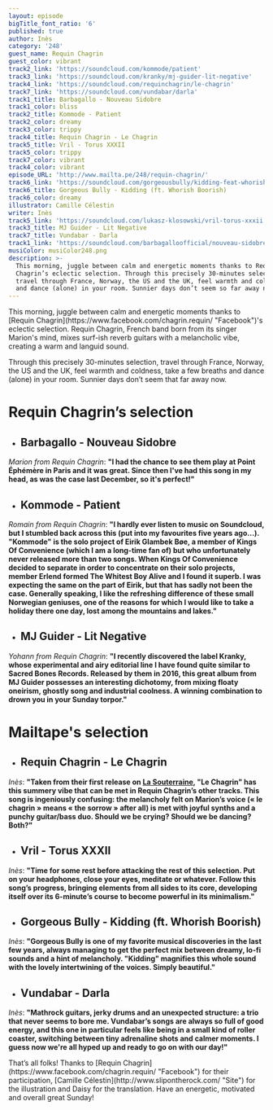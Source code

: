```yaml
---
layout: episode
bigTitle_font_ratio: '6'
published: true
author: Inès
category: '248'
guest_name: Requin Chagrin
guest_color: vibrant
track2_link: 'https://soundcloud.com/kommode/patient'
track3_link: 'https://soundcloud.com/kranky/mj-guider-lit-negative'
track4_link: 'https://soundcloud.com/requinchagrin/le-chagrin'
track7_link: 'https://soundcloud.com/vundabar/darla'
track1_title: Barbagallo - Nouveau Sidobre
track1_color: bliss
track2_title: Kommode - Patient
track2_color: dreamy
track3_color: trippy
track4_title: Requin Chagrin - Le Chagrin
track5_title: Vril - Torus XXXII
track5_color: trippy
track7_color: vibrant
track4_color: vibrant
episode_URL: 'http://www.mailta.pe/248/requin-chagrin/'
track6_link: 'https://soundcloud.com/gorgeousbully/kidding-feat-whorish-boorish'
track6_title: Gorgeous Bully - Kidding (ft. Whorish Boorish)
track6_color: dreamy
illustrator: Camille Célestin
writer: Inès
track5_link: 'https://soundcloud.com/lukasz-klosowski/vril-torus-xxxii'
track3_title: MJ Guider - Lit Negative
track7_title: Vundabar - Darla
track1_link: 'https://soundcloud.com/barbagalloofficial/nouveau-sidobre'
musiColor: musiColor248.png
description: >-
  This morning, juggle between calm and energetic moments thanks to Requin
  Chagrin’s eclectic selection. Through this precisely 30-minutes selection,
  travel through France, Norway, the US and the UK, feel warmth and coldness,
  and dance (alone) in your room. Sunnier days don’t seem so far away now.
---
```

<p id="introduction">This morning, juggle between calm and energetic moments thanks to [Requin Chagrin](https://www.facebook.com/chagrin.requin/ "Facebook")'s eclectic selection. Requin Chagrin, French band born from its singer Marion's mind, mixes surf-ish reverb guitars with a melancholic vibe, creating a warm and languid sound.</p>
<p>Through this precisely 30-minutes selection, travel through France, Norway, the US and the UK, feel warmth and coldness, take a few breaths and dance (alone) in your room. Sunnier days don’t seem that far away now.</p>


# **Requin Chagrin’s selection**

+ ## Barbagallo - Nouveau Sidobre
_Marion from Requin Chagrin_: **"**I had the chance to see them play at Point Éphémère in Paris and it was great. Since then I've had this song in my head, as was the case last December, so it's perfect!**"**

+ ## Kommode - Patient
_Romain from Requin Chagrin_: **"**I hardly ever listen to music on Soundcloud, but I stumbled back across this (put into my favourites five years ago...). "Kommode" is the solo project of Eirik Glambek Bøe, a member of Kings Of Convenience (which I am a long-time fan of) but who unfortunately never released more than two songs.
When Kings Of Convenience decided to separate in order to concentrate on their solo projects, member Erlend formed The Whitest Boy Alive and I found it superb. I was expecting the same on the part of Eirik, but that has sadly not been the case.
Generally speaking, I like the refreshing difference of these small Norwegian geniuses, one of the reasons for which I would like to take a holiday there one day, lost among the mountains and lakes.**"**

+ ## MJ Guider - Lit Negative
_Yohann from Requin Chagrin_: **"**I recently discovered the label Kranky, whose experimental and airy editorial line I have found quite similar to Sacred Bones Records.
Released by them in 2016, this great album from MJ Guider possesses an interesting dichotomy, from mixing floaty oneirism, ghostly song and industrial coolness. A winning combination to drown you in your Sunday torpor.**"**


# Mailtape's selection

+ ## Requin Chagrin - Le Chagrin
_Inès_: **"**Taken from their first release on [La Souterraine](http://souterraine.biz/ "Site"), "Le Chagrin" has this summery vibe that can be met in Requin Chagrin’s other tracks. This song is ingeniously confusing: the melancholy felt on Marion’s voice (« le chagrin » means « the sorrow » after all) is met with joyful synths and a punchy guitar/bass duo. Should we be crying? Should we be dancing? Both?**"** 

+ ## Vril - Torus XXXII
_Inès_: **"**Time for some rest before attacking the rest of this selection. Put on your headphones, close your eyes, meditate or whatever. Follow this song’s progress, bringing elements from all sides to its core, developing itself over its 6-minute’s course to become powerful in its minimalism.**"**

+ ## Gorgeous Bully - Kidding (ft. Whorish Boorish)
_Inès_: **"**Gorgeous Bully is one of my favorite musical discoveries in the last few years, always managing to get the perfect mix between dreamy, lo-fi sounds and a hint of melancholy. "Kidding" magnifies this whole sound with the lovely intertwining of the voices. Simply beautiful.**"**

+ ## Vundabar - Darla
_Inès_: **"**Mathrock guitars, jerky drums and an unexpected structure: a trio that never seems to bore me. Vundabar’s songs are always so full of good energy, and this one in particular feels like being in a small kind of roller coaster, switching between tiny adrenaline shots and calmer moments. I guess now we're all hyped up and ready to go on with our day!**"**


<p id="outroduction">That’s all folks! Thanks to [Requin Chagrin](https://www.facebook.com/chagrin.requin/ "Facebook") for their participation, [Camille Célestin](http://www.slipontherock.com/ "Site") for the illustration and Daisy for the translation. Have an energetic, motivated and overall great Sunday! </p>
